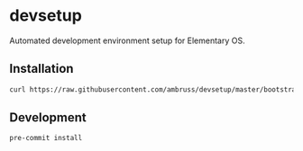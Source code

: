# devsetup

Automated development environment setup for Elementary OS.

## Installation

```bash
curl https://raw.githubusercontent.com/ambruss/devsetup/master/bootstrap.sh | bash
```

## Development

```bash
pre-commit install
```
